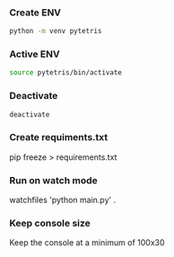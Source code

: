 ### Create ENV

```bash
python -m venv pytetris
```

### Active ENV

```bash
source pytetris/bin/activate
```

### Deactivate

```bash
deactivate
```

### Create requiments.txt

pip freeze > requirements.txt

### Run on watch mode

watchfiles 'python main.py' .

### Keep console size

Keep the console at a minimum of 100x30
